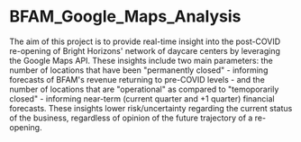 # BFAM_Google_Maps_Analysis
The aim of this project is to provide real-time insight into the post-COVID re-opening of Bright Horizons' network of daycare centers by leveraging the Google Maps API. These insights include two main parameters: the number of locations that have been "permanently closed" - informing forecasts of BFAM's revenue returning to pre-COVID levels - and the number of locations that are "operational" as compared to "temoporarily closed" - informing near-term (current quarter and +1 quarter) financial forecasts. These insights lower risk/uncertainty regarding the current status of the business, regardless of opinion of the future trajectory of a re-opening.
